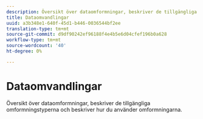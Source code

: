 ```yaml
---
description: Översikt över dataomformningar, beskriver de tillgängliga omformningstyperna och beskriver hur du använder omformningarna.
title: Dataomvandlingar
uuid: a3b348e1-640f-45d1-b446-0036544bf2ee
translation-type: tm+mt
source-git-commit: d9df90242ef96188f4e4b5e6d04cfef196b0a628
workflow-type: tm+mt
source-wordcount: '40'
ht-degree: 0%

---
```



# Dataomvandlingar

Översikt över dataomformningar, beskriver de tillgängliga omformningstyperna och beskriver hur du använder omformningarna.
